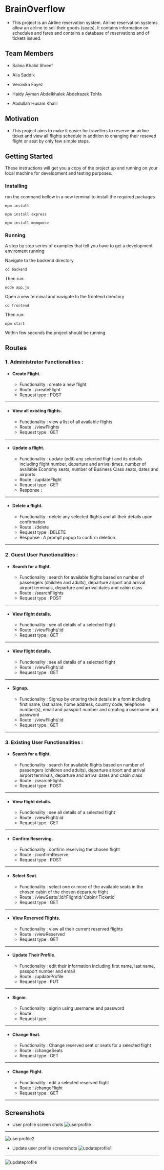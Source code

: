 # BrainOverflow
* This project is an Airline reservation system. Airline reservation systems allow an airline to sell their goods (seats). It contains information on schedules and fares and contains a database of reservations and of tickets issued. 
 ## Team Members

* Salma Khalid Shreef

* Alia Saddik

* Veronika Fayez 

* Haidy Ayman Abdelkhalek Abdelrazek Tohfa

* Abdullah Husam Khalil

## Motivation
* This project aims to make it easier for travellers to reserve an airline ticket and view all flights schedule in addition to changing  their reseved flight or seat by only few simple steps.


## Getting Started

These instructions will get you a copy of the project up and running on your local machine for development and testing purposes.

### Installing

run the command bellow in a new terminal to install the required packages

```
npm install
```
```
npm install express
```

```
npm install mongoose
```

### Running

A step by step series of examples that tell you have to get a development enviroment running

Navigate to the backend directory
```
cd backend
```

Then run:

```
node app.js
```
Open a new terminal and navigate to the frontend directory
```
cd frontend
```

Then run:

```
npm start
```

Within few seconds the project should be running


## Routes

### 1. Administrator Functionalities :

* ####  Create Flight.

	* Functionality : create a new flight
	* Route : /createFlight
	* Request type : POST
	
***



* #### View all existing flights.
	* Functionality : view a list of all available  flights
	* Route : /viewFlights
	* Request type : GET
***




* #### Update a flight.
	* Functionality : update (edit) any selected flight and its details including flight number, departure and arrival times, number of available Economy seats, number of Business Class seats, dates and airports.
	* Route : /updateFlight
	* Request type : GET
	* Response : 
***

* #### Delete a flight.
	* Functionality : delete any selected flights and all their details upon confirmation
	* Route : /delete
	* Request type : DELETE
	* Response : A prompt popup to confirm deletion.  
***

### 2. Guest User Functionalities :

* #### Search for a flight.
	* Functionality : search for available flights based on number of passengers (children and adults), departure airport and arrival airport terminals, departure and arrival dates and cabin class
	* Route : /searchFlights
	* Request type : POST	
***

* #### View flight details.
	* Functionality : see all details of a selected flight
	* Route : /viewFlight/:id
	* Request type : GET
***


* #### View flight details.
	* Functionality : see all details of a selected flight
	* Route : /viewFlight/:id
	* Request type : GET
***


* #### Signup.
	* Functionality : Signup by entering their details in a form including first name, last name, home address, country code, telephone number(s), email and passport number and creating a username and password
	* Route : /viewFlight/:id
	* Request type : GET
***


### 3. Existing User Functionalities :

* #### Search for a flight.
	* Functionality : search for available flights based on number of passengers (children and adults), departure airport and arrival airport terminals, departure and arrival dates and cabin class
	* Route : /searchFlights
	* Request type : POST	
***

* #### View flight details.
	* Functionality : see all details of a selected flight
	* Route : /viewFlight/:id
	* Request type : GET
***


* #### Confirm Reserving.
	* Functionality : confirm reserving the chosen flight
	* Route : /confirmReserve
	* Request type : POST
***

* #### Select Seat.
	* Functionality : select one or more of the available seats in the chosen cabin of the chosen departure flight
	* Route : /viewSeats/:id/:FlightId/:Cabin/:TicketId
	* Request type : GET
***

* #### View Reserved Flights.
	* Functionality : view all their current reserved flights
	* Route : /viewReserved
	* Request type : GET
***

* #### Update Their Profile.
	* Functionality : edit their information including first name, last name, passport number and email
	* Route : /updateProfile
	* Request type : PUT
***


* #### Signin.
	* Functionality : signin using username and password
	* Route : 
	* Request type : 
***

* #### Change Seat.
	* Functionality : Change reserved seat or seats for a selected flight
	* Route : /changeSeats
	* Request type : GET
***


* #### Change Flight.
	* Functionality : edit a selected reserved flight
	* Route : /changeFlight
	* Request type : GET
***



## Screenshots
* User profile screen shots
![userprofile](https://user-images.githubusercontent.com/57347562/147394223-c2cda0c8-05af-4612-8d2c-a29312061392.png)

***

![userprofile2](https://user-images.githubusercontent.com/57347562/147394228-611f7ce5-da5e-4300-a97d-283cbfab0835.png)



* Update user profile screenshots
![updateprofile1](https://user-images.githubusercontent.com/57347562/147394150-a876ed4b-457b-4dee-a5c8-6914a1133255.png)

***


![updateprofile](https://user-images.githubusercontent.com/57347562/147394213-65e9dd34-d9ee-47d1-a404-b924f38b7435.png)



